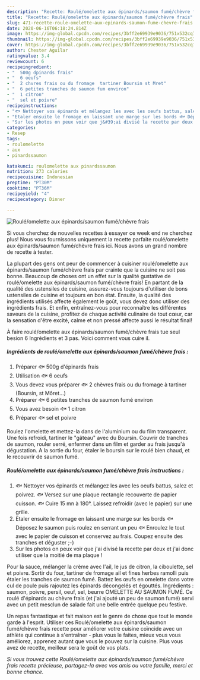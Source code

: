 ```yaml
---
description: "Recette: Roulé/omelette aux épinards/saumon fumé/chèvre frais"
title: "Recette: Roulé/omelette aux épinards/saumon fumé/chèvre frais"
slug: 471-recette-roule-omelette-aux-epinards-saumon-fume-chevre-frais
date: 2020-06-16T06:18:24.814Z
image: https://img-global.cpcdn.com/recipes/3bff2e69939e9036/751x532cq70/rouleomelette-aux-epinardssaumon-fumechevre-frais-photo-principale-de-la-recette.jpg
thumbnail: https://img-global.cpcdn.com/recipes/3bff2e69939e9036/751x532cq70/rouleomelette-aux-epinardssaumon-fumechevre-frais-photo-principale-de-la-recette.jpg
cover: https://img-global.cpcdn.com/recipes/3bff2e69939e9036/751x532cq70/rouleomelette-aux-epinardssaumon-fumechevre-frais-photo-principale-de-la-recette.jpg
author: Chester Aguilar
ratingvalue: 3.4
reviewcount: 6
recipeingredient:
- "  500g dpinards frais"
- "  6 oeufs"
- "  2 chvres frais ou du fromage  tartiner Boursin st Mret"
- "  6 petites tranches de saumon fum environ"
- "  1 citron"
- "  sel et poivre"
recipeinstructions:
- "🐟 Nettoyer vos épinards et mélangez les avec les oeufs battus, salez et poivrez. 🐟 Versez sur une plaque rectangle recouverte de papier cuisson. 🐟 Cuire 15 mn à 180°. Laissez refroidir (avec le papier) sur une grille."
- "Etaler ensuite le fromage en laissant une marge sur les bords 🐟 Déposez le saumon puis roulez en serrant un peu 🐟 Enroulez le tout avec le papier de cuisson et conservez au frais. Coupez ensuite des tranches et déguster ;-)"
- "Sur les photos on peux voir que j&#39;ai divisé la recette par deux et j&#39;ai donc utiliser que la moitié de ma plaque !"
categories:
- Resep
tags:
- roulomelette
- aux
- pinardssaumon

katakunci: roulomelette aux pinardssaumon 
nutrition: 273 calories
recipecuisine: Indonesian
preptime: "PT30M"
cooktime: "PT36M"
recipeyield: "4"
recipecategory: Dinner

---
```



![Roulé/omelette aux épinards/saumon fumé/chèvre frais](https://img-global.cpcdn.com/recipes/3bff2e69939e9036/751x532cq70/rouleomelette-aux-epinardssaumon-fumechevre-frais-photo-principale-de-la-recette.jpg)

Si vous cherchez de nouvelles recettes à essayer ce week end ne cherchez plus! Nous vous fournissons uniquement la recette parfaite roulé/omelette aux épinards/saumon fumé/chèvre frais ici. Nous avons un grand nombre de recette à tester.

La plupart des gens ont peur de commencer à cuisiner roulé/omelette aux épinards/saumon fumé/chèvre frais par crainte que la cuisine ne soit pas bonne. Beaucoup de choses ont un effet sur la qualité gustative de roulé/omelette aux épinards/saumon fumé/chèvre frais! En partant de la qualité des ustensiles de cuisine, assurez-vous toujours d'utiliser de bons ustensiles de cuisine et toujours en bon état. Ensuite, la qualité des ingrédients utilisés affecte également le goût, vous devez donc utiliser des ingrédients frais. Et enfin, entraînez-vous pour reconnaître les différentes saveurs de la cuisine, profitez de chaque activité culinaire de tout cœur, car la sensation d'être excité, calme et non pressé affecte aussi le résultat final!

<!--inarticleads1-->

À faire roulé/omelette aux épinards/saumon fumé/chèvre frais tue seul besion 6 Ingrédients et 3 pas. Voici comment vous cuire il.

##### Ingrédients de roulé/omelette aux épinards/saumon fumé/chèvre frais :

1. Préparer  🐟 500g d&#39;épinards frais
1. Utilisation  🐟 6 oeufs
1. Vous devez vous préparer  🐟 2 chèvres frais ou du fromage à tartiner (Boursin, st Môret...)
1. Préparer  🐟 6 petites tranches de saumon fumé environ
1. Vous avez besoin  🐟 1 citron
1. Préparer  🐟 sel et poivre


Roulez l&#39;omelette et mettez-la dans de l&#39;aluminium ou du film transparent. Une fois refroidi, tartiner le &#34;gâteau&#34; avec du Boursin. Couvrir de tranches de saumon, rouler serré, enfermer dans un film et garder au frais jusqu&#39;à dégustation. A la sortie du four, étaler le boursin sur le roulé bien chaud, et le recouvrir de saumon fumé. 

<!--inarticleads2-->

##### Roulé/omelette aux épinards/saumon fumé/chèvre frais instructions :

1. 🐟 Nettoyer vos épinards et mélangez les avec les oeufs battus, salez et poivrez. 🐟 Versez sur une plaque rectangle recouverte de papier cuisson. 🐟 Cuire 15 mn à 180°. Laissez refroidir (avec le papier) sur une grille.
1. Etaler ensuite le fromage en laissant une marge sur les bords 🐟 Déposez le saumon puis roulez en serrant un peu 🐟 Enroulez le tout avec le papier de cuisson et conservez au frais. Coupez ensuite des tranches et déguster ;-)
1. Sur les photos on peux voir que j&#39;ai divisé la recette par deux et j&#39;ai donc utiliser que la moitié de ma plaque !


Pour la sauce, mélanger la crème avec l&#39;ail, le jus de citron, la ciboulette, sel et poivre. Sortir du four, tartiner de fromage ail et fines herbes ramolli puis étaler les tranches de saumon fumé. Battez les œufs en omelette dans votre cul de poule puis rajoutez les épinards décongelés et égouttés. Ingrédients : saumon, poivre, persil, oeuf, sel, beurre OMELETTE AU SAUMON FUMÉ. Ce roulé d&#39;épinards au chèvre frais (et j&#39;ai ajouté un peu de saumon fumé) servi avec un petit mesclun de salade fait une belle entrée quelque peu festive. 

<!--inarticleads1-->

<p>
Un repas fantastique et fait maison est le genre de chose que tout le monde garde à l'esprit. Utiliser ces Roulé/omelette aux épinards/saumon fumé/chèvre frais recette pour améliorer votre cuisine coïncide avec un athlète qui continue à s'entraîner - plus vous le faites, mieux vous vous améliorez, apprenez autant que vous le pouvez sur la cuisine. Plus vous avez de recette, meilleur sera le goût de vos plats.
</p>

<p>
<i>Si vous trouvez cette Roulé/omelette aux épinards/saumon fumé/chèvre frais recette précieuse, partagez-la avec vos amis ou votre famille, merci et bonne chance.</i>
</p>
